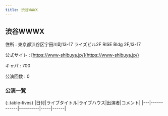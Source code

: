 ```yaml
---
title: 渋谷WWWX
---
```

## 渋谷WWWX


住所
:    東京都渋谷区宇田川町13-17 ライズビル2F RISE Bldg 2F,13-17

公式サイト
:    [https://www-shibuya.jp/](https://www-shibuya.jp/)

キャパ
:    700

公演回数
: 0


### 公演一覧

{:.table-lives}
|日付|ライブタイトル|ライブハウス|出演者|コメント|
|---|------------|----------|-----|------|
